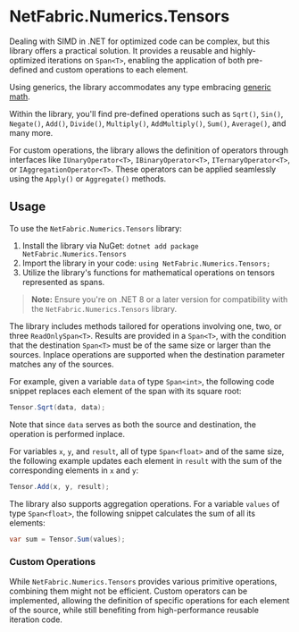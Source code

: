 # NetFabric.Numerics.Tensors

Dealing with SIMD in .NET for optimized code can be complex, but this library offers a practical solution. It provides a reusable and highly-optimized iterations on `Span<T>`, enabling the application of both pre-defined and custom operations to each element.

Using generics, the library accommodates any type embracing [generic math](https://aalmada.github.io/Generic-math-in-dotnet.html).

Within the library, you'll find pre-defined operations such as `Sqrt()`, `Sin()`, `Negate()`, `Add()`, `Divide()`, `Multiply()`, `AddMultiply()`, `Sum()`, `Average()`, and many more.

For custom operations, the library allows the definition of operators through interfaces like `IUnaryOperator<T>`, `IBinaryOperator<T>`, `ITernaryOperator<T>`, or `IAggregationOperator<T>`. These operators can be applied seamlessly using the `Apply()` or `Aggregate()` methods.

## Usage

To use the `NetFabric.Numerics.Tensors` library:

1. Install the library via NuGet: `dotnet add package NetFabric.Numerics.Tensors`
2. Import the library in your code: `using NetFabric.Numerics.Tensors;`
3. Utilize the library's functions for mathematical operations on tensors represented as spans.

> **Note:** Ensure you're on .NET 8 or a later version for compatibility with the `NetFabric.Numerics.Tensors` library.

The library includes methods tailored for operations involving one, two, or three `ReadOnlySpan<T>`. Results are provided in a `Span<T>`, with the condition that the destination `Span<T>` must be of the same size or larger than the sources. Inplace operations are supported when the destination parameter matches any of the sources.

For example, given a variable `data` of type `Span<int>`, the following code snippet replaces each element of the span with its square root:

```csharp
Tensor.Sqrt(data, data);
```

Note that since `data` serves as both the source and destination, the operation is performed inplace.

For variables `x`, `y`, and `result`, all of type `Span<float>` and of the same size, the following example updates each element in `result` with the sum of the corresponding elements in `x` and `y`:

```csharp
Tensor.Add(x, y, result);
```

The library also supports aggregation operations. For a variable `values` of type `Span<float>`, the following snippet calculates the sum of all its elements:

```csharp
var sum = Tensor.Sum(values);
```

### Custom Operations

While `NetFabric.Numerics.Tensors` provides various primitive operations, combining them might not be efficient. Custom operators can be implemented, allowing the definition of specific operations for each element of the source, while still benefiting from high-performance reusable iteration code.